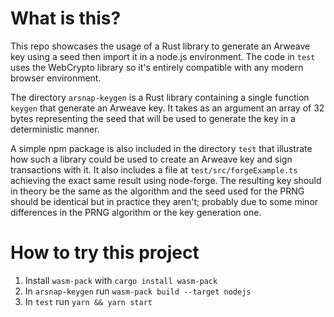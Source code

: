 # What is this?

This repo showcases the usage of a Rust library to generate an Arweave key using a seed then import
it in a node.js environment. The code in `test` uses the WebCrypto library so it's entirely
compatible with any modern browser environment.

The directory `arsnap-keygen` is a Rust library containing a single function `keygen`
that generate an Arweave key. It takes as an argument an array of 32 bytes representing the seed
that will be used to generate the key in a deterministic manner.

A simple npm package is also included in the directory `test` that illustrate how such a library
could be used to create an Arweave key and sign transactions with it. It also includes a file at
`test/src/forgeExample.ts` achieving the exact same result using node-forge. The resulting key
should in theory be the same as the algorithm and the seed used for the PRNG should be identical
but in practice they aren't; probably due to some minor differences in the PRNG algorithm or the
key generation one.

# How to try this project

1. Install `wasm-pack` with `cargo install wasm-pack`
1. In `arsnap-keygen` run `wasm-pack build --target nodejs`
1. In `test` run `yarn && yarn start`
